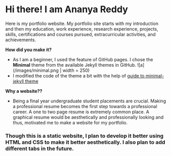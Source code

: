 # Hi there! I am Ananya Reddy
Here is my portfolio website. My portfolio site starts with my introduction and then my education, work experience, research experience, projects, skills, certifications and courses pursued, extracurricular activities, and achievements.

**How did you make it?**
- As I am a beginner, I used the feature of GitHub pages. I chose the **Minimal** theme from the available Jekyll themes in GitHub.
![a](/images/minimal.png | width = 250)
- I modified the code of the theme a bit with the help of [guide to minimal-jekyll theme](https://github.com/pages-themes/minimal)

**Why a website??**
- Being a final year undergraduate student placements are crucial. Making a professional resume becomes the first step towards a professional career. A one to two page resume is extremely common place. A graphical resume would be aesthetically and professionally looking and thus, motivated me to make a website for my portfolio.

### Though this is a static website, I plan to develop it better using HTML and CSS to make it better aesthetically. I also plan to add different tabs in the future.
